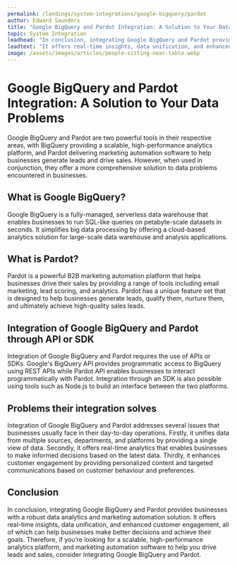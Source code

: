 ```yaml
---
permalink: /landings/system-integrations/google-bigquery/pardot
author: Edward Saunders
title: "Google BigQuery and Pardot Integration: A Solution to Your Data Problems"
topic: System Integration
leadhead: "In conclusion, integrating Google BigQuery and Pardot provides businesses with a robust data analytics and marketing automation solution"
leadtext: "It offers real-time insights, data unification, and enhanced customer engagement, all of which can help businesses make better decisions and achieve their goals. Therefore, if you’re looking for a scalable, high-performance analytics platform, and marketing automation software to help you drive leads and sales, consider integrating Google BigQuery and Pardot."
image: /assets/images/articles/people-sitting-near-table.webp
---
```

<div class="arttext">  <h1>Google BigQuery and Pardot Integration: A Solution to Your Data Problems</h1>
  <p>Google BigQuery and Pardot are two powerful tools in their respective areas, with BigQuery providing a scalable, high-performance analytics platform, and Pardot delivering marketing automation software to help businesses generate leads and drive sales. However, when used in conjunction, they offer a more comprehensive solution to data problems encountered in businesses.</p>

  <h2>What is Google BigQuery?</h2>
  <p>Google BigQuery is a fully-managed, serverless data warehouse that enables businesses to run SQL-like queries on petabyte-scale datasets in seconds. It simplifies big data processing by offering a cloud-based analytics solution for large-scale data warehouse and analysis applications.</p>

  <h2>What is Pardot?</h2>
  <p>Pardot is a powerful B2B marketing automation platform that helps businesses drive their sales by providing a range of tools including email marketing, lead scoring, and analytics. Pardot has a unique feature set that is designed to help businesses generate leads, qualify them, nurture them, and ultimately achieve high-quality sales leads.</p>

  <h2>Integration of Google BigQuery and Pardot through API or SDK</h2>
  <p>Integration of Google BigQuery and Pardot requires the use of APIs or SDKs. Google's BigQuery API provides programmatic access to BigQuery using REST APIs while Pardot API enables businesses to interact programmatically with Pardot. Integration through an SDK is also possible using tools such as Node.js to build an interface between the two platforms.</p>

  <h2>Problems their integration solves</h2>
  <p>Integration of Google BigQuery and Pardot addresses several issues that businesses usually face in their day-to-day operations. Firstly, it unifies data from multiple sources, departments, and platforms by providing a single view of data. Secondly, it offers real-time analytics that enables businesses to make informed decisions based on the latest data. Thirdly, it enhances customer engagement by providing personalized content and targeted communications based on customer behaviour and preferences.</p>

  <h2>Conclusion</h2>
  <p>In conclusion, integrating Google BigQuery and Pardot provides businesses with a robust data analytics and marketing automation solution. It offers real-time insights, data unification, and enhanced customer engagement, all of which can help businesses make better decisions and achieve their goals. Therefore, if you’re looking for a scalable, high-performance analytics platform, and marketing automation software to help you drive leads and sales, consider integrating Google BigQuery and Pardot.</p>
</div>